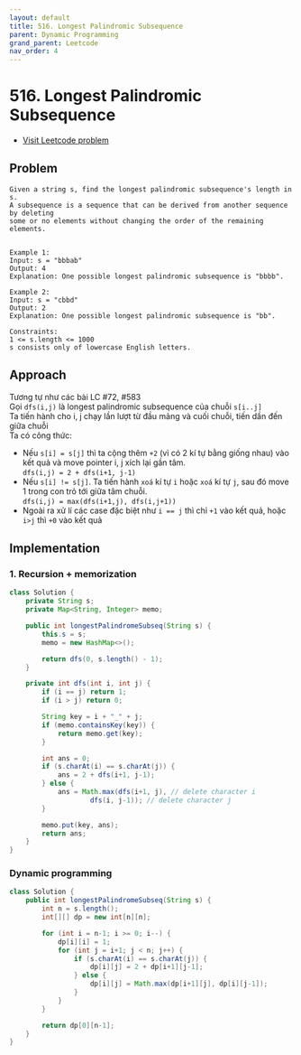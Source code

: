 ```yaml
---
layout: default
title: 516. Longest Palindromic Subsequence
parent: Dynamic Programming
grand_parent: Leetcode
nav_order: 4
---
```


# 516. Longest Palindromic Subsequence

* [Visit Leetcode problem](https://leetcode.com/problems/longest-palindromic-subsequence/description/)

## Problem
```
Given a string s, find the longest palindromic subsequence's length in s.
A subsequence is a sequence that can be derived from another sequence by deleting 
some or no elements without changing the order of the remaining elements.


Example 1:
Input: s = "bbbab"
Output: 4
Explanation: One possible longest palindromic subsequence is "bbbb".

Example 2:
Input: s = "cbbd"
Output: 2
Explanation: One possible longest palindromic subsequence is "bb".
 
Constraints:
1 <= s.length <= 1000
s consists only of lowercase English letters.
```

## Approach
Tương tự như các bài LC #72, #583 \
Gọi `dfs(i,j)` là longest palindromic subsequence của chuỗi `s[i..j]` \
Ta tiến hành cho i, j chạy lần lượt từ đầu mảng và cuối chuỗi, tiến dần đến giữa chuỗi \
Ta có công thức:
* Nếu `s[i] = s[j]` thì ta cộng thêm `+2` (vì có 2 kí tự bằng giống nhau) vào kết quả và move pointer i, j xích lại gần tâm. \
`dfs(i,j) = 2 + dfs(i+1, j-1)`
* Nếu `s[i] != s[j]`. Ta tiến hành `xoá` kí tự `i` hoặc `xoá` kí tự `j`, sau đó move 1 trong con trỏ tới giữa tâm chuỗi. \
`dfs(i,j) = max(dfs(i+1,j), dfs(i,j+1))`
* Ngoài ra xử lí các case đặc biệt như `i == j` thì chỉ `+1` vào kết quả, hoặc `i>j` thì `+0` vào kết quả
## Implementation
### 1. Recursion + memorization
```java
class Solution {
    private String s;
    private Map<String, Integer> memo;

    public int longestPalindromeSubseq(String s) {
        this.s = s;
        memo = new HashMap<>();

        return dfs(0, s.length() - 1);    
    }

    private int dfs(int i, int j) {
        if (i == j) return 1;
        if (i > j) return 0;

        String key = i + "_" + j;
        if (memo.containsKey(key)) {
            return memo.get(key);
        }

        int ans = 0;
        if (s.charAt(i) == s.charAt(j)) {
            ans = 2 + dfs(i+1, j-1);
        } else {
            ans = Math.max(dfs(i+1, j), // delete character i
                    dfs(i, j-1)); // delete character j
        }

        memo.put(key, ans);
        return ans;
    }
}
```

### Dynamic programming
```java
class Solution {
    public int longestPalindromeSubseq(String s) {
        int n = s.length();
        int[][] dp = new int[n][n];

        for (int i = n-1; i >= 0; i--) {
            dp[i][i] = 1;
            for (int j = i+1; j < n; j++) {
                if (s.charAt(i) == s.charAt(j)) {
                    dp[i][j] = 2 + dp[i+1][j-1];
                } else {
                    dp[i][j] = Math.max(dp[i+1][j], dp[i][j-1]);
                }
            }
        }

        return dp[0][n-1];
    }
}
```